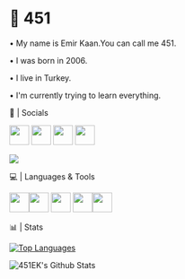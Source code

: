 <h1>🌠 451 </h1>

• My name is Emir Kaan.You can call me 451.

• I was born in 2006.

• I live in Turkey.

• I'm currently trying to learn everything.



💎 | Socials

[<img src="https://image.flaticon.com/icons/png/128/174/174876.png" height=35>](https://twitter.com/emirk_451) [<img src="https://image.flaticon.com/icons/png/128/174/174872.png" height=35>](http://open.spotify.com/user/EmirKaan) [<img src="https://i.imgur.com/0IKAYPD.png" height=35>](https://www.reddit.com/user/AK-451) [<img src="https://cdn2.iconfinder.com/data/icons/gaming-platforms-logo-shapes/250/steam_logo-128.png" height=35>](https://steamcommunity.com/id/451EK/) 

<img src="https://discord.c99.nl/widget/theme-3/453613270725558292.png" style="max-width:100%;">

💻 | Languages & Tools

[<img src="https://img.icons8.com/color/2x/python.png" height=35>](https://www.python.org)[<img src="https://www.freeiconspng.com/uploads/c-logo-icon-18.png" height = 35 >](https://docs.microsoft.com/en-us/dotnet/csharp/tour-of-csharp/) [<img src="https://i1.wp.com/pythondunyasi.com/wp-content/uploads/2019/01/logo-1-e1547850888695.png?fit=500%2C500&ssl=1" height=35>](https://www.jetbrains.com/pycharm/download/#section=windows) [<img src="https://i.imgur.com/4buTl3i.png" height=35>](https://sourceforge.net/projects/sharpdevelop/)[<img src="https://cdn.worldvectorlogo.com/logos/adobe-photoshop-cs6.svg" height=35>](https://www.photoshop.com/en)


📊 | Stats

[![Top Languages](https://github-readme-stats.vercel.app/api/top-langs/?username=451EK&theme=dark)](https://github.com/451EK)

<img align="left" alt="451EK's Github Stats" src="https://github-readme-stats.vercel.app/api?username=451EK&show_icons=true&hide_border=true&theme=dark">
